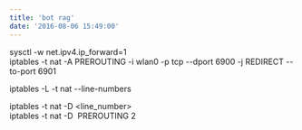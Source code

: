 ```yaml
---
title: 'bot rag'
date: '2016-08-06 15:49:00'
---
```


  
  
sysctl -w net.ipv4.ip\_forward=1  
iptables -t nat -A PREROUTING -i wlan0 -p tcp --dport 6900 -j REDIRECT --to-port 6901  
  
  
iptables -L -t nat --line-numbers  
  
iptables -t nat -D <chain> <line\_number>  
iptables -t nat -D  PREROUTING 2
